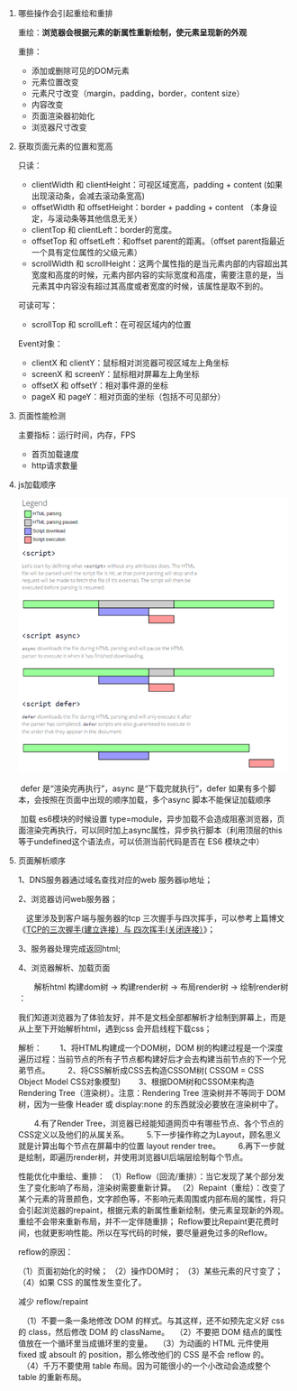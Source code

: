 1. 哪些操作会引起重绘和重排

   重绘：**浏览器会根据元素的新属性重新绘制，使元素呈现新的外观** 

   重排：

   - 添加或删除可见的DOM元素                                                      
   - 元素位置改变
   - 元素尺寸改变（margin，padding，border，content size）
   - 内容改变
   - 页面渲染器初始化
   - 浏览器尺寸改变

2. 获取页面元素的位置和宽高

   只读：

   - clientWidth 和 clientHeight：可视区域宽高，padding + content (如果出现滚动条，会减去滚动条宽高)
   - offsetWidth 和 offsetHeight：border + padding + content （本身设定，与滚动条等其他信息无关）
   - clientTop 和 clientLeft：border的宽度。
   - offsetTop 和 offsetLeft：和offset parent的距离。（offset parent指最近一个具有定位属性的父级元素）
   - scrollWidth 和 scrollHeight：这两个属性指的是当元素内部的内容超出其宽度和高度的时候，元素内部内容的实际宽度和高度，需要注意的是，当元素其中内容没有超过其高度或者宽度的时候，该属性是取不到的。

   可读可写：

   - scrollTop 和 scrollLeft：在可视区域内的位置

    

   Event对象：

   - clientX 和 clientY：鼠标相对浏览器可视区域左上角坐标
   - screenX 和 screenY：鼠标相对屏幕左上角坐标
   - offsetX 和 offsetY：相对事件源的坐标
   - pageX 和 pageY：相对页面的坐标（包括不可见部分）

3. 页面性能检测

   主要指标：运行时间，内存，FPS

   + 首页加载速度
   + http请求数量

4. js加载顺序

   <img src="./resource/script.png">

   ​	defer 是“渲染完再执行”，async 是“下载完就执行”，defer 如果有多个脚本，会按照在页面中出现的顺序加载，多个async 脚本不能保证加载顺序

   ​	加载 es6模块的时候设置 type=module，异步加载不会造成阻塞浏览器，页面渲染完再执行，可以同时加上async属性，异步执行脚本（利用顶层的this等于undefined这个语法点，可以侦测当前代码是否在 ES6 模块之中）



5. 页面解析顺序

   1、DNS服务器通过域名查找对应的web 服务器ip地址；

   2、浏览器访问web服务器；

   　这里涉及到客户端与服务器的tcp 三次握手与四次挥手，可以参考上篇博文《[TCP的三次握手(建立连接）与 四次挥手(关闭连接）](http://www.cnblogs.com/CandyManPing/p/6626661.html)》；

   3、服务器处理完成返回html;

   4、浏览器解析、加载页面

   　　解析html 构建dom树 -> 构建render树 -> 布局render树 -> 绘制render树 ：

   我们知道浏览器为了体验友好，并不是文档全部都解析才绘制到屏幕上，而是从上至下开始解析html，遇到css 会开启线程下载css；

   解析：
   　　1、将HTML构建成一个DOM树，DOM 树的构建过程是一个深度遍历过程：当前节点的所有子节点都构建好后才会去构建当前节点的下一个兄弟节点。 
   　　2、将CSS解析成CSS去构造CSSOM树( CSSOM = CSS Object Model CSS对象模型)
   　　3、根据DOM树和CSSOM来构造 Rendering Tree（渲染树）。注意：Rendering Tree 渲染树并不等同于 DOM 树，因为一些像 Header 或 display:none 的东西就没必要放在渲染树中了。

   　　4.有了Render Tree，浏览器已经能知道网页中有哪些节点、各个节点的CSS定义以及他们的从属关系。
   　　5.下一步操作称之为Layout，顾名思义就是计算出每个节点在屏幕中的位置 layout render tree。 
   　　6.再下一步就是绘制，即遍历render树，并使用浏览器UI后端层绘制每个节点。

   性能优化中重绘、重排： 
   （1）Reflow（回流/重排）：当它发现了某个部分发生了变化影响了布局，渲染树需要重新计算。 
   （2）Repaint（重绘）：改变了某个元素的背景颜色，文字颜色等，不影响元素周围或内部布局的属性，将只会引起浏览器的repaint，根据元素的新属性重新绘制，使元素呈现新的外观。重绘不会带来重新布局，并不一定伴随重排；
   Reflow要比Repaint更花费时间，也就更影响性能。所以在写代码的时候，要尽量避免过多的Reflow。

   reflow的原因：

   （1）页面初始化的时候； 
   （2）操作DOM时； 
   （3）某些元素的尺寸变了； 
   （4）如果 CSS 的属性发生变化了。

   减少 reflow/repaint

   　（1）不要一条一条地修改 DOM 的样式。与其这样，还不如预先定义好 css 的 class，然后修改 DOM 的 className。 
   　（2）不要把 DOM 结点的属性值放在一个循环里当成循环里的变量。 
   　（3）为动画的 HTML 元件使用 fixed 或 absoult 的 position，那么修改他们的 CSS 是不会 reflow 的。 
   　（4）千万不要使用 table 布局。因为可能很小的一个小改动会造成整个 table 的重新布局。

​    

​    

​    

​    

​    